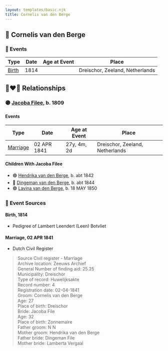 ```yaml
---
layout: templates/basic.njk
title: Cornelis van den Berge
---
```

## 🔵 Cornelis van den Berge

### 📆 Events

Type | Date | Age at Event | Place
------ | ------ | ------ | ------
[Birth](#event-event-2) | 1814 |  | Dreischor, Zeeland, Netherlands

## 👩‍❤️‍👨 Relationships

### 🟣 [Jacoba Filee](/people/2/24768838), b. 1809

#### Events

Type | Date | Age at Event | Place
------ | ------ | ------ | ------
[Marriage](#event-family-0-event-0) | 02 APR 1841 | 27y, 4m, 2d | Dreischor, Zeeland, Netherlands
#### Children With Jacoba Filee
* 🟣 [Hendrika van den Berge](/people/5/54004146), b. abt 1842
* 🔵 [Dingeman van den Berge](/people/2/24832747), b. abt 1844
* 🟣 [Lavina van den Berge](/people/7/71558365), b. 18 MAY 1850
### 📰 Event Sources

#### <a id="event-event-2"></a> Birth, 1814
* Pedigree of Lambert Leendert (Leen) Botvliet
#### <a id="event-family-0-event-0"></a> Marriage, 02 APR 1841
* Dutch Civil Register
>   
  > Source Civil register - Marriage  
  > Archive location: Zeeuws Archief  
  > General Number of finding aid: 25.25  
  > Municipality: Dreischor  
  > Type of record: Huwelijksakte  
  > Record number: 4  
  > Registration date: 02-04-1841  
  > Groom: Cornelis van den Berge  
  > Age: 27  
  > Place of birth: Dreischor  
  > Bride: Jacoba File  
  > Age: 32  
  > Place of birth: Zonnemaire  
  > Father groom: N N  
  > Mother groom: Hendrika van den Berge  
  > Father bride: Dingeman File  
  > Mother bride: Lamberta Vergaal
